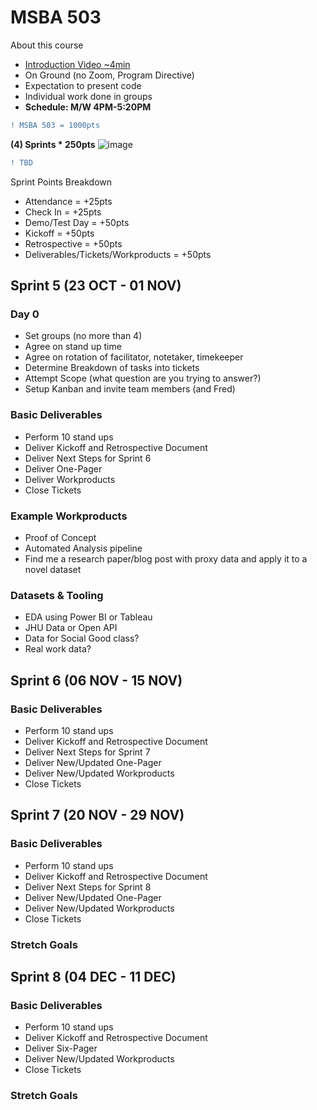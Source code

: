 # MSBA 503

About this course
- [Introduction Video ~4min](https://youtu.be/yyQPr18SAAs)
- On Ground (no Zoom, Program Directive)
- Expectation to present code
- Individual work done in groups
- **Schedule: M/W 4PM-5:20PM**


```diff
! MSBA 503 = 1000pts 
```

**(4) Sprints * 250pts**
![image](https://github.com/torero619/MSBA502/assets/86495415/a0ed22c2-6279-4a14-bfc3-42054276dd30)



```diff
! TBD
```

Sprint Points Breakdown
- Attendance = +25pts
- Check In = +25pts
- Demo/Test Day = +50pts
- Kickoff = +50pts
- Retrospective = +50pts
- Deliverables/Tickets/Workproducts = +50pts

## Sprint 5 (23 OCT - 01 NOV)

### Day 0 
- Set groups (no more than 4)
- Agree on stand up time
- Agree on rotation of facilitator, notetaker, timekeeper
- Determine Breakdown of tasks into tickets
- Attempt Scope (what question are you trying to answer?)
- Setup Kanban and invite team members (and Fred)

### Basic Deliverables
- Perform 10 stand ups
- Deliver Kickoff and Retrospective Document
- Deliver Next Steps for Sprint 6
- Deliver One-Pager
- Deliver Workproducts
- Close Tickets

### Example Workproducts
* Proof of Concept
* Automated Analysis pipeline
* Find me a research paper/blog post with proxy data and apply it to a novel dataset

### Datasets & Tooling
* EDA using Power BI or Tableau
* JHU Data or Open API
* Data for Social Good class?
* Real work data?

## Sprint 6 (06 NOV - 15 NOV)

### Basic Deliverables
* Perform 10 stand ups
* Deliver Kickoff and Retrospective Document
* Deliver Next Steps for Sprint 7
* Deliver New/Updated One-Pager
* Deliver New/Updated Workproducts
* Close Tickets

## Sprint 7 (20 NOV - 29 NOV)

### Basic Deliverables
* Perform 10 stand ups
* Deliver Kickoff and Retrospective Document
* Deliver Next Steps for Sprint 8
* Deliver New/Updated One-Pager
* Deliver New/Updated Workproducts
* Close Tickets

### Stretch Goals

## Sprint 8 (04 DEC - 11 DEC)

### Basic Deliverables
- Perform 10 stand ups
- Deliver Kickoff and Retrospective Document
- Deliver Six-Pager
- Deliver New/Updated Workproducts
- Close Tickets


### Stretch Goals

